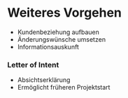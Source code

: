 # Weiteres Vorgehen

- Kundenbeziehung aufbauen
- Änderungswünsche umsetzen
- Informationsauskunft

### Letter of Intent

- Absichtserklärung
- Ermöglicht früheren Projektstart